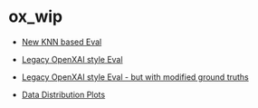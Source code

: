 # ox_wip


- [New KNN based Eval](./KNN/)

- [Legacy OpenXAI style Eval](./legacy/)

- [Legacy OpenXAI style Eval - but with modified ground truths](./corrected_legacy/)

- [Data Distribution Plots](https://github.com/kaivalyar/ox_wip/blob/main/DataDistributionPlots/README.md)
